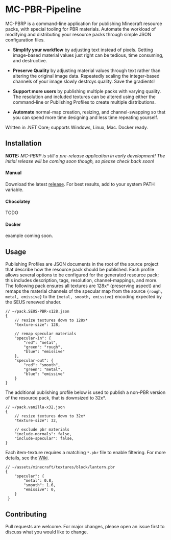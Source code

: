 # MC-PBR-Pipeline

MC-PBRP is a command-line application for publishing Minecraft resource packs, with special tooling for PBR materials. Automate the workload of modifying and distributing your resource packs through simple JSON configuration files.

 - **Simplify your workflow** by adjusting text instead of pixels. Getting image-based material values just right can be tedious, time consuming, and destructive.

 - **Preserve Quality** by adjusting material values through text rather than altering the original image data. Repeatedly scaling the integer-based channels of your image slowly destroys quality. Save the gradients!

 - **Support more users** by publishing multiple packs with varying quality. The resolution and included textures can be altered using either the command-line or Publishing Profiles to create multiple distributions.

 - **Automate** normal-map creation, resizing, and channel-swapping so that you can spend more time designing and less time repeating yourself.

Written in .NET Core; supports Windows, Linux, Mac. Docker ready.

## Installation

**NOTE:** _MC-PBRP is still a pre-release application in early development! The initial release will be coming soon though, so please check back soon!_
#### Manual
Download the latest [release](https://github.com/null511/MC-PBR-Pipeline/releases). For best results, add to your system PATH variable.

#### Chocolatey
TODO

#### Docker
example coming soon.

## Usage

Publishing Profiles are JSON documents in the root of the source project that describe how the resource pack should be published. Each profile allows several options to be configured for the generated resource pack; this includes description, tags, resolution, channel-mappings, and more. The following pack ensures all textures are 128x* (preserving aspect) and remaps the material channels of the specular map from the source `{rough, metal, emissive}` to the `{metal, smooth, emissive}` encoding expected by the SEUS renewed shader.

```
// ~/pack.SEUS-PBR-x128.json
{
	// resize textures down to 128x*
	"texture-size": 128,

	// remap specular materials
	"specular-in": {
		"red": "metal",
		"green": "rough",
		"blue": "emissive"
	},
	"specular-out": {
		"red": "smooth",
		"green": "metal",
		"blue": "emissive"
	}
}
```

The additional publishing profile below is used to publish a non-PBR version of the resource pack, that is downsized to 32x\*.
```
// ~/pack.vanilla-x32.json
{
	// resize textures down to 32x*
	"texture-size": 32,

	// exclude pbr materials
	"include-normals": false,
	"include-specular": false,
}
```

Each item-texture requires a matching `*.pbr` file to enable filtering. For more details, see the [Wiki](/wiki/File-Loading).
```
// ~/assets/minecraft/textures/block/lantern.pbr
{
 	"specular": {
 		"metal": 0.8,
 		"smooth": 1.6,
 		"emissive": 0,
 	}
 }
```

## Contributing
Pull requests are welcome. For major changes, please open an issue first to discuss what you would like to change.
